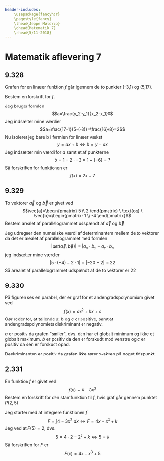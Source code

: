 ```yaml
---
header-includes:
    \usepackage{fancyhdr}
    \pagestyle{fancy}
    \lhead{Jeppe Møldrup}
    \chead{Matematik 7}
    \rhead{5/11-2018}
---
```


# Matematik aflevering 7

## 9.328

Grafen for en linæer funktion $f$ går igennem de to punkter (-3,1) og (5,17).

Bestem en forskrift for $f$.

Jeg bruger formlen
$$a=\frac{y_2-y_1}{x_2-x_1}$$
Jeg indsætter mine værdier
$$a=\frac{17-1}{5-(-3)}=\frac{16}{8}=2$$
Nu isolerer jeg bare b i formlen for linæer vækst
$$y=ax+b \Leftrightarrow b=y-ax$$
Jeg indsætter min værdi for $a$ samt et af punkterne
$$b=1-2 \cdot -3=1-(-6)=7$$
Så forskriften for funktionen er
$$f(x)=2x+7$$

## 9.329

To vektorer $\vec{a}$ og $\vec{b}$ er givet ved
$$\vec{a}=\begin{pmatrix} 5 \\ 2 \end{pmatrix} \ \text{og} \ \vec{b}=\begin{pmatrix} 1 \\ -4 \end{pmatrix}$$
Bestem arealet af parallelogrammet udspændt af $\vec{a}$ og $\vec{b}$

Jeg udregner den numeriske værdi af determinantem mellem de to vektorer da det er arealet af parallelogrammet med formlen
$$|det(\vec{a}, \vec{b})| = |a_x \cdot b_y - a_y \cdot b_x$$
jeg indsætter mine værdier
$$|5 \cdot (-4) - 2 \cdot 1| = |-20 - 2| = 22$$
Så arealet af parallelogrammet udspændt af de to vektorer er 22

## 9.330

På figuren ses en parabel, der er graf for et andengradspolynomium givet ved
$$f(x)=ax^2+bx+c$$
Gør reder for, at tallende $a$, $b$ og $c$ er positive, samt at andengradspolynomiets diskriminant er negativ.

$a$ er positiv da grafen "smiler", dvs. den har et globalt minimum og ikke et globalt maximum. $b$ er positiv
da den er forskudt mod venstre og $c$ er positiv da den er forskudt opad.

Deskriminanten er positiv da grafen ikke rører x-aksen på noget tidspunkt.

## 2.331

En funktion $f$ er givet ved
$$f(x)=4-3x^2$$
Bestem en forskrift for den stamfunktion til $f$, hvis graf går gennem punktet $P(2,5)$

Jeg starter med at integrere funktionen $f$
$$F=\int 4-3x^2 \ dx \Leftrightarrow F = 4x-x^3+k$$
Jeg ved at $F(5)=2$, dvs.
$$5=4 \cdot 2 - 2^3 + k \Leftrightarrow 5 = k$$
Så forskriften for $F$ er 
$$F(x)=4x-x^3+5$$
